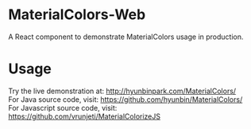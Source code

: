 # MaterialColors-Web
A React component to demonstrate MaterialColors usage in production.

# Usage
Try the live demonstration at: http://hyunbinpark.com/MaterialColors/  
For Java source code, visit: https://github.com/hyunbin/MaterialColors/  
For Javascript source code, visit: https://github.com/vrunjeti/MaterialColorizeJS
